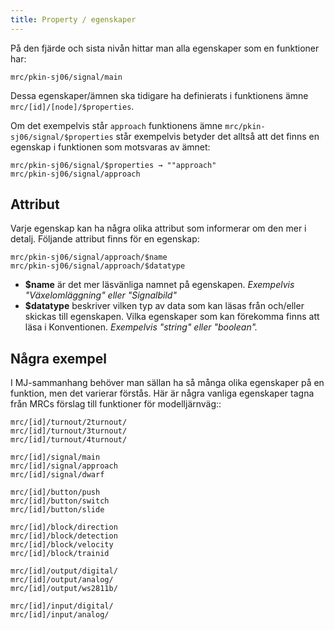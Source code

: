 ```yaml
---
title: Property / egenskaper
---
```



På den fjärde och sista nivån hittar man alla egenskaper som en funktioner har:
```
mrc/pkin-sj06/signal/main
```


Dessa egenskaper/ämnen ska tidigare ha definierats i funktionens ämne `mrc/[id]/[node]/$properties`.

Om det exempelvis står `approach` funktionens ämne `mrc/pkin-sj06/signal/$properties` står exempelvis betyder det alltså att det finns en egenskap i funktionen som motsvaras av ämnet:

```
mrc/pkin-sj06/signal/$properties → ""approach"
mrc/pkin-sj06/signal/approach
```


## Attribut
Varje egenskap kan ha några olika attribut som informerar om den mer i detalj. Följande attribut finns för en egenskap:

```
mrc/pkin-sj06/signal/approach/$name
mrc/pkin-sj06/signal/approach/$datatype
```

- **$name** är det mer läsvänliga namnet på egenskapen. _Exempelvis "Växelomläggning" eller "Signalbild"_
- **$datatype** beskriver vilken typ av data som kan läsas från och/eller skickas till egenskapen. Vilka egenskaper som kan förekomma finns att läsa i Konventionen. _Exempelvis "string" eller "boolean"._


## Några exempel
I MJ-sammanhang behöver man sällan ha så många olika egenskaper på en funktion, men det varierar förstås. Här är några vanliga egenskaper tagna från MRCs förslag till funktioner för modelljärnväg::

```
mrc/[id]/turnout/2turnout/
mrc/[id]/turnout/3turnout/
mrc/[id]/turnout/4turnout/

mrc/[id]/signal/main
mrc/[id]/signal/approach
mrc/[id]/signal/dwarf

mrc/[id]/button/push
mrc/[id]/button/switch
mrc/[id]/button/slide

mrc/[id]/block/direction
mrc/[id]/block/detection
mrc/[id]/block/velocity
mrc/[id]/block/trainid

mrc/[id]/output/digital/
mrc/[id]/output/analog/
mrc/[id]/output/ws2811b/

mrc/[id]/input/digital/
mrc/[id]/input/analog/
```

